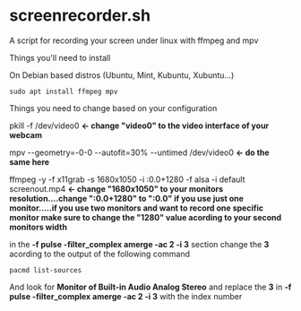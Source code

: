 # screenrecorder.sh
A script for recording your screen under linux with ffmpeg and mpv

Things you'll need to install

On Debian based distros (Ubuntu, Mint, Kubuntu, Xubuntu...)
```
sudo apt install ffmpeg mpv
```

Things you need to change based on your configuration

pkill -f /dev/video0  **<- change "video0" to the video interface of your webcam**

mpv --geometry=-0-0 --autofit=30% --untimed /dev/video0   **<- do the same here**

ffmpeg -y -f x11grab -s 1680x1050 -i :0.0+1280 -f alsa -i default screenout.mp4  **<- change "1680x1050" to your monitors resolution....change ":0.0+1280" to ":0.0" if you use just one monitor.....if you use two monitors and want to record one specific monitor make sure to change the "1280" value acording to your second monitors width**

in the **-f pulse -filter_complex amerge -ac 2 -i 3** section change the **3** acording to the output of the following command
```
pacmd list-sources
```
And look for **Monitor of Built-in Audio Analog Stereo** and replace the **3** in **-f pulse -filter_complex amerge -ac 2 -i 3** with the index number
